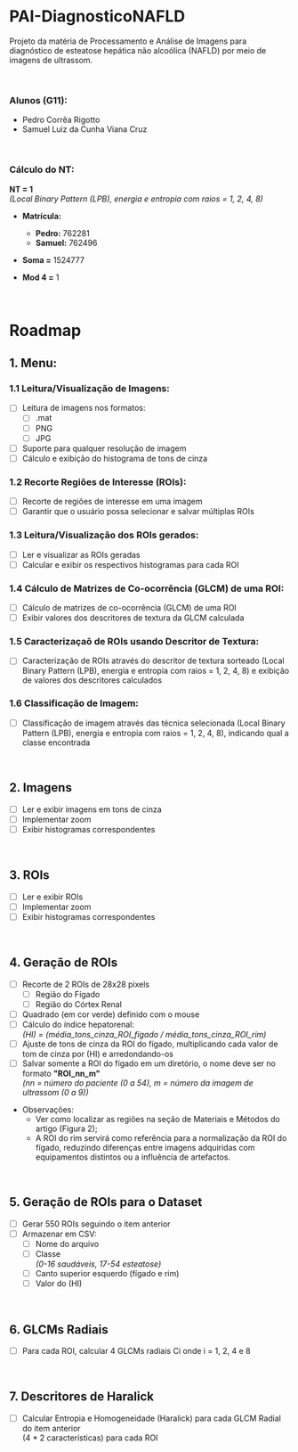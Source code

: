 # PAI-DiagnosticoNAFLD
Projeto da matéria de Processamento e Análise de Imagens para diagnóstico de esteatose hepática não alcoólica (NAFLD) por meio de imagens de ultrassom.

<br>

### Alunos (G11):
- Pedro Corrêa Rigotto
- Samuel Luiz da Cunha Viana Cruz

<br>

### Cálculo do NT:
**NT = 1**
<br>
*(Local Binary Pattern (LPB), energia e entropia com raios = 1, 2, 4, 8)*

- **Matrícula:**
    - **Pedro:** 762281
    - **Samuel:** 762496

- **Soma =** 1524777

- **Mod 4 =** 1

<br>

# Roadmap

## 1. Menu:

### 1.1 Leitura/Visualização de Imagens:
- [ ] Leitura de imagens nos formatos:
  - [ ] .mat
  - [ ] PNG
  - [ ] JPG
- [ ] Suporte para qualquer resolução de imagem
- [ ] Cálculo e exibição do histograma de tons de cinza

### 1.2 Recorte Regiões de Interesse (ROIs):
- [ ] Recorte de regiões de interesse em uma imagem
- [ ] Garantir que o usuário possa selecionar e salvar múltiplas ROIs

### 1.3 Leitura/Visualização dos ROIs gerados:
- [ ] Ler e visualizar as ROIs geradas
- [ ] Calcular e exibir os respectivos histogramas para cada ROI

### 1.4 Cálculo de Matrizes de Co-ocorrência (GLCM) de uma ROI:
- [ ] Cálculo de matrizes de co-ocorrência (GLCM) de uma ROI
- [ ] Exibir valores dos descritores de textura da GLCM calculada

### 1.5 Caracterizaçaõ de ROIs usando Descritor de Textura:
- [ ] Caracterização de ROIs através do descritor de textura sorteado (Local Binary Pattern (LPB), energia e entropia com raios = 1, 2, 4, 8) e exibição de valores dos descritores calculados

### 1.6 Classificação de Imagem:
- [ ] Classificação de imagem através das técnica selecionada (Local Binary Pattern (LPB), energia e entropia com raios = 1, 2, 4, 8), indicando qual a classe encontrada

<br>

## 2. Imagens
- [ ] Ler e exibir imagens em tons de cinza
- [ ] Implementar zoom
- [ ] Exibir histogramas correspondentes

<br>

## 3. ROIs
- [ ] Ler e exibir ROIs
- [ ] Implementar zoom
- [ ] Exibir histogramas correspondentes

<br>

## 4. Geração de ROIs
- [ ] Recorte de 2 ROIs de 28x28 pixels
  - [ ] Região do Fígado
  - [ ] Região do Córtex Renal
- [ ] Quadrado (em cor verde) definido com o mouse 
- [ ] Cálculo do índice hepatorenal:<br>*(HI) = (média_tons_cinza_ROI_fígado / média_tons_cinza_ROI_rim)*
- [ ] Ajuste de tons de cinza da ROI do fígado, multiplicando cada valor de tom de cinza por (HI) e arredondando-os
- [ ] Salvar somente a ROI do fígado em um diretório, o nome deve ser no formato **"ROI_nn_m"**<br>*(nn = número do paciente (0 a 54), m = número da imagem de ultrassom (0 a 9))*
- Observações:
  - Ver como localizar as regiões na seção de Materiais e Métodos do artigo (Figura 2);
  - A ROI do rim servirá como referência para a normalização da ROI do fígado, reduzindo diferenças entre imagens adquiridas com equipamentos distintos ou a influência de artefactos.

<br>

## 5. Geração de ROIs para o Dataset
- [ ] Gerar 550 ROIs seguindo o item anterior
- [ ] Armazenar em CSV:
  - [ ] Nome do arquivo
  - [ ] Classe<br>*(0-16 saudáveis, 17-54 esteatose)*
  - [ ] Canto superior esquerdo (fígado e rim)
  - [ ] Valor do (HI)

<br>

## 6. GLCMs Radiais
- [ ] Para cada ROI, calcular 4 GLCMs radiais Ci onde i = 1, 2, 4 e 8

<br>

## 7. Descritores de Haralick
- [ ] Calcular Entropia e Homogeneidade (Haralick) para cada GLCM Radial do item anterior<br>(4 * 2 características) para cada ROI
